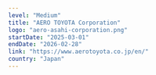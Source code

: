 ```yaml
---
level: "Medium"
title: "AERO TOYOTA Corporation"
logo: "aero-asahi-corporation.png"
startDate: "2025-03-01"
endDate: "2026-02-28"
link: "https://www.aerotoyota.co.jp/en/"
country: "Japan"
---
```

